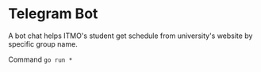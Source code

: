  # Telegram Bot
 
 A bot chat helps ITMO's student get schedule from university's website by specific group name. 
 
 Command `go run *`
 
